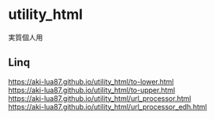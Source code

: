 # utility_html
実質個人用

## Linq

https://aki-lua87.github.io/utility_html/to-lower.html  
https://aki-lua87.github.io/utility_html/to-upper.html  
https://aki-lua87.github.io/utility_html/url_processor.html  
https://aki-lua87.github.io/utility_html/url_processor_edh.html  
